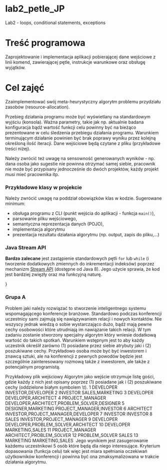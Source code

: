 # lab2_petle_JP
Lab2 - loops, conditional statements, exceptions
# Treść programowa

Zaprojektowanie i implementacja aplikacji pobierającej dane wejściowe z linii komend, zawierającej pętle, instrukcje warunkowe oraz obsługę wyjątków.

# Cel zajęć

Zzaimplementować swój meta-heurystyczny algorytm problemu przydziału zasobów (resource-allocation).

Przebieg działania programu może być wyświetlany na standardowym wyjściu (konsola). Ważna parametry, takie jak np. aktualnie badana konfiguracja bądź wartość funkcji celu powinny być na bieżąco prezentowane w celu śledzenia przebiegu działania programu. Warunkiem terminującym działanie powinien być brak poprawy wyniku przez kolejną określoną ilość iteracji. Dane wejściowe będą czytane z pliku (przykładowe treści niżej).

Należy zwrócić też uwagę na sensowność generowanych wyników - np. dana osoba jako sugestie nie powinna otrzymać samej siebie, pracownik nie może być przypisany jednocześnie do dwóch projektów, każdy projekt musi mieć pracownika itp.

### Przykładowe klasy w projekcie

Należy zwrócić uwagę na poddział obowiązków klas w kodzie. Sugerowane minimum:

- obsługa programu z CLI (punkt wejścia do aplikacji - funkcja `main()`),
- parsowanie pliku wejściowego,
- semantyczna reprezentacja danych (POJO),
- implementacja algorytmu
- prezentacja rezultatu działania algorytmu (np. output, zapis do pliku,…)

### Java Stream API

**Bardzo zalecane** jest zastąpienie standardowych pętli `for` lub `while` (i tworzenie dodatkowych zmiennych do inkrementacji indeksów) poprzez mechanizm [Stream API](https://www.baeldung.com/java-8-streams) (dostępne od Java 8). Jego użycie sprawia, że kod jest bardziej zwięzły oraz ma funkcyjną naturę.

}
​
### Grupa A
Problem jaki należy rozwiązać to stworzenie inteligentnego systemu wspomagającego konferencje branżowe.
Standardowo podczas konferencji uczestnicy sami zajmują się nawiązywaniem relacji i nowych kontaktów. Nie wszyscy jednak wiedzą o sobie wystarczająco dużo, bądź mają pewne cechy osobowości które utrudniają im nawiązanie takich  relacji. W tym zadaniu zostanie stworzony specjalny algorytm który wniesie dodatkową wartość do takich spotkań.
Warunkiem wstępnym jest to aby każdy uczestnik określił zarówno (1) posiadane przez siebie atrybuty jaki i (2) poszukiwane cechy. Przykładowo osoba może być być inwestorem i znawcą sztuki, ale na konferencji z pewnych powodów będzie jest szczególnie zainteresowany rozmową także z inwestorem, ale także z potencjalnym programistą.

Przykładowy plik wejściowy
Algorytm jako wejście otrzymuje listę gości, gdzie każdy z nich jest opisany poprzez (1) posiadane jak i (2) poszukiwane cechy (oddzielone białym symbolem \t).
1	DEVELOPER	INVESTOR,DEVELOPER
2	INVESTOR	SALES,MARKETING
3	DEVELOPER	DEVELOPER,ARCHITECT
4	PROJECT_MANAGER	DEVELOPER,ARCHITECT,PROBLEM_SOLVER,DESIGNER
5	DESIGNER,MARKETING	PROJECT_MANAGER,INVESTOR
6	ARCHITECT	INVESTOR,PROJECT_MANAGER,DEVELOPER
7	INVESTOR	INVESTOR
8	SALES	INVESTOR,PROJECT_MANAGER
9	DEVELOPER	DEVELOPER,PROBLEM_SOLVER,ARCHITECT
10	DEVELOPER	MARKETING,SALES
11	PROJECT_MANAGER	ARCHITECT,PROBLEM_SOLVER
12	PROBLEM_SOLVER	SALES
13	MARKETING	MARKETING,SALES
​
Jego wynikiem jest zasugerowanie każdemu uczestnikowi 5 osób które będą dla niego interesujące. Kryterium dopasowania (funkcja celu) tak więc jest miara spełniania oczekiwań użytkowników konferencji i powinna być ona zmaksymalizowana w trakcie działania algorytmu.

